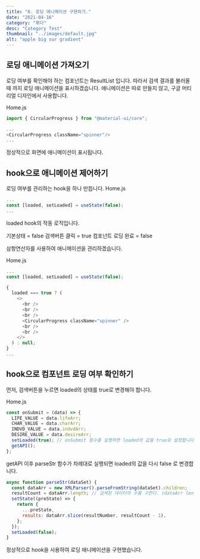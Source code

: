```yaml
---
title: "8. 로딩 애니메이션 구현하기."
date: "2021-04-16"
category: "볶다"
desc: "Category Test"
thumbnail: "../images/default.jpg"
alt: "apple big sur gradient"
---
```


## 로딩 애니메이션 가져오기

로딩 여부를 확인해야 하는 컴포넌트는 ResultList 입니다. 따라서 검색 결과를 불러올 때 까지 로딩 애니메이션을 표시하겠습니다.
애니메이션은 따로 만들지 않고, 구글 머티리얼 디자인에서 사용합니다.

Home.js

```js
import { CircularProgress } from "@material-ui/core";

...
<CircularProgress className="spinner"/>
...
```

정상적으로 화면에 애니메이션이 표시됩니다.

## hook으로 애니메이션 제어하기

로딩 여부를 관리하는 hook을 하나 만듭니다.
Home.js

```js
...
const [loaded, setLoaded] = useState(false);
...
```

loaded hook의 작동 로직입니다.

기본상태 = false
검색버튼 클릭 = true
컴포넌트 로딩 완료 = false

삼항연산자를 사용하여 애니메이션을 관리하겠습니다.

Home.js

```js
...
const [loaded, setLoaded] = useState(false);

{
  loaded === true ? (
    <>
      <br />
      <br />
      <br />
      <CircularProgress className="spinner" />
      <br />
      <br />
    </>
  ) : null;
}
...
```

## hook으로 컴포넌트 로딩 여부 확인하기

먼저, 검색버튼을 누르면 loaded의 상태를 true로 변경해야 합니다.

Home.js

```js
const onSubmit = (data) => {
  LIFE_VALUE = data.lifeArr;
  CHAR_VALUE = data.charArr;
  INDVD_VALUE = data.indvdArr;
  DESIRE_VALUE = data.desireArr;
  setLoaded(true); // onSubmit 함수를 실행하면 loaded의 값을 true로 설정합니다.
  getAPI();
};
```

getAPI 이후 parseStr 함수가 차례대로 실행되면 loaded의 값을 다시 false 로 변경합니다.

```js
async function parseStr(dataSet) {
  const dataArr = new XMLParser().parseFromString(dataSet).children;
  resultCount = dataArr.length; // 검색된 데이터의 수를 구한다. (dataArr length 에서 5개 값이 빠짐)
  setState((preState) => {
    return {
      ...preState,
      results: dataArr.slice(resultNumber, resultCount - 1),
    };
  });
  setLoaded(false);
}
```

정상적으로 hook을 사용하여 로딩 애니메이션을 구현했습니다.
